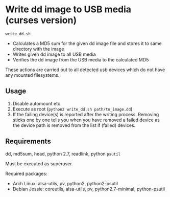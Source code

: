 # Write dd image to USB media (curses version)

`write_dd.sh`
 * Calculates a MD5 sum for the given dd image file and stores it to same directory with the image
 * Writes given dd image to all USB media
 * Verifies the dd image from the USB media to the calculated MD5

These actions are carried out to all detected usb devices which do not have
any mounted filesystems.

## Usage

 1. Disable automount etc.
 2. Execute as root (`python2 write_dd.sh path/to_image.dd`)
 3. If the failing device(s) is reported
    after the writing process. Removing sticks one by one tells you when you have removed a failed device
    as the device path is removed from the list if (failed) devices.

## Requirements

dd, md5sum, head, python 2.7, readlink, python `psutil`

Must be executed as superuser.

Required packages:
 * Arch Linux: alsa-utils, pv, python2, python2-psutil
 * Debian Jessie: coreutils, alsa-utils, pv, python2.7-minimal, python-psutil
